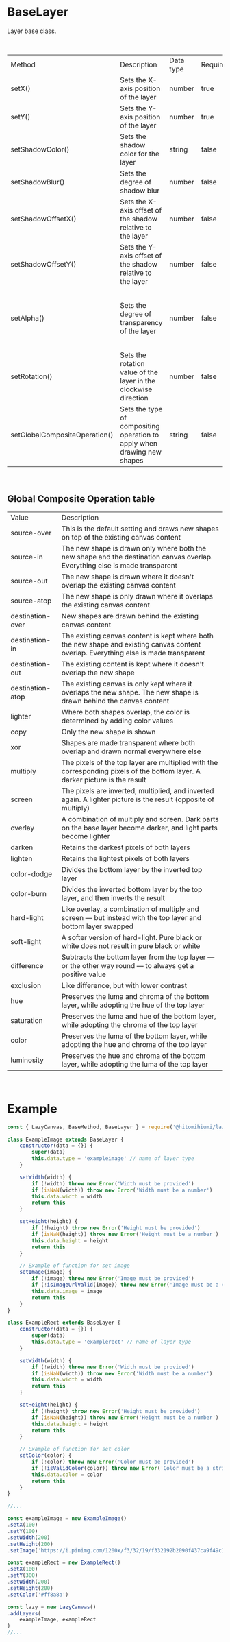 # BaseLayer

Layer base class.

<br>

<table>
    <tr>
        <td>Method</td>
        <td>Description</td>
        <td>Data type</td>
        <td>Required</td>
        <td>Notes<td>
    </tr>
    <tr>
        <td>setX()</td>
        <td>Sets the X-axis position of the layer</td>
        <td>number</td>
        <td>true</td>
        <td>-</td>
    </tr>
    <tr>
        <td>setY()</td>
        <td>Sets the Y-axis position of the layer</td>
        <td>number</td>
        <td>true</td>
        <td>-</td>
    </tr>
    <tr>
        <td>setShadowColor()</td>
        <td>Sets the shadow color for the layer</td>
        <td>string</td>
        <td>false</td>
        <td>-</td>
    </tr>
    <tr>
        <td>setShadowBlur()</td>
        <td>Sets the degree of shadow blur</td>
        <td>number</td>
        <td>false</td>
        <td>-</td>
    </tr>
    <tr>
        <td>setShadowOffsetX()</td>
        <td>Sets the X-axis offset of the shadow relative to the layer</td>
        <td>number</td>
        <td>false</td>
        <td>-</td>
    </tr>
    <tr>
        <td>setShadowOffsetY()</td>
        <td>Sets the Y-axis offset of the shadow relative to the layer</td>
        <td>number</td>
        <td>false</td>
        <td>-</td>
    </tr>
    <tr>
        <td>setAlpha()</td>
        <td>Sets the degree of transparency of the layer</td>
        <td>number</td>
        <td>false</td>
        <td>Values can only be from 1 to 0 (fractions are allowed)</td>
    </tr>
    <tr>
        <td>setRotation()</td>
        <td>Sets the rotation value of the layer in the clockwise direction</td>
        <td>number</td>
        <td>false</td>
        <td>-</td>
    </tr>
    <tr>
        <td>setGlobalCompositeOperation()</td>
        <td>Sets the type of compositing operation to apply when drawing new shapes</td>
        <td>string</td>
        <td>false</td>
        <td>-</td>
    </tr>
</table>

<br>

## Global Composite Operation table

<table>
    <tr>
        <td>Value</td>
        <td>Description</td>
    </tr>
    <tr>
        <td>source-over</td>
        <td>This is the default setting and draws new shapes on top of the existing canvas content</td>
    </tr>
    <tr>
        <td>source-in</td>
        <td>The new shape is drawn only where both the new shape and the destination canvas overlap. Everything else is made transparent</td>
    </tr>
    <tr>
        <td>source-out</td>
        <td>The new shape is drawn where it doesn't overlap the existing canvas content</td>
    </tr>
    <tr>
        <td>source-atop</td>
        <td>The new shape is only drawn where it overlaps the existing canvas content</td>
    </tr>
    <tr>
        <td>destination-over</td>
        <td>New shapes are drawn behind the existing canvas content</td>
    </tr>
    <tr>
        <td>destination-in</td>
        <td>The existing canvas content is kept where both the new shape and existing canvas content overlap. Everything else is made transparent</td>
    </tr>
    <tr>
        <td>destination-out</td>
        <td>The existing content is kept where it doesn't overlap the new shape</td>
    </tr>
    <tr>
        <td>destination-atop</td>
        <td>The existing canvas is only kept where it overlaps the new shape. The new shape is drawn behind the canvas content</td>
    </tr>
    <tr>
        <td>lighter</td>
        <td>Where both shapes overlap, the color is determined by adding color values</td>
    </tr>
    <tr>
        <td>copy</td>
        <td>Only the new shape is shown</td>
    </tr>
    <tr>
        <td>xor</td>
        <td>Shapes are made transparent where both overlap and drawn normal everywhere else</td>
    </tr>
    <tr>
        <td>multiply</td>
        <td>The pixels of the top layer are multiplied with the corresponding pixels of the bottom layer. A darker picture is the result</td>
    </tr>
    <tr>
        <td>screen</td>
        <td>The pixels are inverted, multiplied, and inverted again. A lighter picture is the result (opposite of multiply)</td>
    </tr>
    <tr>
        <td>overlay</td>
        <td>A combination of multiply and screen. Dark parts on the base layer become darker, and light parts become lighter</td>
    </tr>
    <tr>
        <td>darken</td>
        <td>Retains the darkest pixels of both layers</td>
    </tr>
    <tr>
        <td>lighten</td>
        <td>Retains the lightest pixels of both layers</td>
    </tr>
    <tr>
        <td>color-dodge</td>
        <td>Divides the bottom layer by the inverted top layer</td>
    </tr>
    <tr>
        <td>color-burn</td>
        <td>Divides the inverted bottom layer by the top layer, and then inverts the result</td>
    </tr>
    <tr>
        <td>hard-light</td>
        <td>Like overlay, a combination of multiply and screen — but instead with the top layer and bottom layer swapped</td>
    </tr>
    <tr>
        <td>soft-light</td>
        <td>A softer version of hard-light. Pure black or white does not result in pure black or white</td>
    </tr>
    <tr>
        <td>difference</td>
        <td>Subtracts the bottom layer from the top layer — or the other way round — to always get a positive value</td>
    </tr>
    <tr>
        <td>exclusion</td>
        <td>Like difference, but with lower contrast</td>
    </tr>
    <tr>
        <td>hue</td>
        <td>Preserves the luma and chroma of the bottom layer, while adopting the hue of the top layer</td>
    </tr>
    <tr>
        <td>saturation</td>
        <td>Preserves the luma and hue of the bottom layer, while adopting the chroma of the top layer</td>
    </tr>
    <tr>
        <td>color</td>
        <td>Preserves the luma of the bottom layer, while adopting the hue and chroma of the top layer</td>
    </tr>
    <tr>
        <td>luminosity</td>
        <td>Preserves the hue and chroma of the bottom layer, while adopting the luma of the top layer</td>
    </tr>
</table>

<br>

# Example

```js
const { LazyCanvas, BaseMethod, BaseLayer } = require('@hitomihiumi/lazy-canvas')

class ExampleImage extends BaseLayer {
    constructor(data = {}) {
        super(data)
        this.data.type = 'exampleimage' // name of layer type
    }

    setWidth(width) {
        if (!width) throw new Error('Width must be provided')
        if (isNaN(width)) throw new Error('Width must be a number')
        this.data.width = width
        return this
    }

    setHeight(height) {
        if (!height) throw new Error('Height must be provided')
        if (isNaN(height)) throw new Error('Height must be a number')
        this.data.height = height
        return this
    }

    // Example of function for set image
    setImage(image) {
        if (!image) throw new Error('Image must be provided')
        if (!isImageUrlValid(image)) throw new Error('Image must be a valid URL')
        this.data.image = image
        return this
    }
}

class ExampleRect extends BaseLayer {
    constructor(data = {}) {
        super(data)
        this.data.type = 'examplerect' // name of layer type
    }

    setWidth(width) {
        if (!width) throw new Error('Width must be provided')
        if (isNaN(width)) throw new Error('Width must be a number')
        this.data.width = width
        return this
    }

    setHeight(height) {
        if (!height) throw new Error('Height must be provided')
        if (isNaN(height)) throw new Error('Height must be a number')
        this.data.height = height
        return this
    }

    // Example of function for set color
    setColor(color) {
        if (!color) throw new Error('Color must be provided')
        if (!isValidColor(color)) throw new Error('Color must be a string')
        this.data.color = color
        return this
    }
}

//...

const exampleImage = new ExampleImage()
.setX(100)
.setY(100)
.setWidth(200)
.setHeight(200)
.setImage('https://i.pinimg.com/1200x/f3/32/19/f332192b2090f437ca9f49c1002287b6.jpg')

const exampleRect = new ExampleRect()
.setX(100)
.setY(300)
.setWidth(200)
.setHeight(200)
.setColor('#ff8a8a')

const lazy = new LazyCanvas()
.addLayers(
    exampleImage, exampleRect
)
//...
```